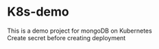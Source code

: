 # K8s-demo

This is a demo project for mongoDB on Kubernetes <br>
Create secret before creating deployment
